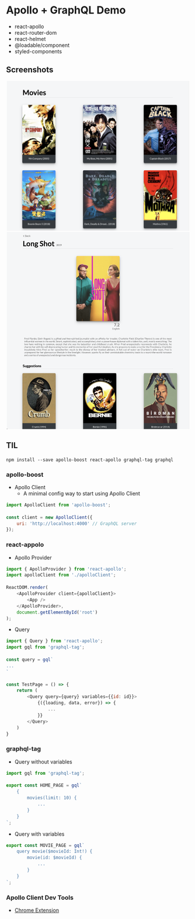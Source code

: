 # Apollo + GraphQL Demo

-   react-apollo
-   react-router-dom
-   react-helmet
-   @loadable/component
-   styled-components

## Screenshots

<p align="center"><img src="/img/Home.png" width="500px"><img src="/img/Movie.png" width="500px"></p>

## TIL

```Shell
npm install --save apollo-boost react-apollo graphql-tag graphql
```

### apollo-boost

-   Apollo Client
    -   A minimal config way to start using Apollo Client

```JavaScript
import ApolloClient from 'apollo-boost';

const client = new ApolloClient({
    uri: 'http://localhost:4000' // GraphQL server
});
```

### react-appolo

-   Apollo Provider

```JavaScript
import { ApolloProvider } from 'react-apollo';
import apolloClient from './apolloClient';

ReactDOM.render(
    <ApolloProvider client={apolloClient}>
        <App />
    </ApolloProvider>,
    document.getElementById('root')
);
```

-   Query

```JavaScript
import { Query } from 'react-apollo';
import gql from 'graphql-tag';

const query = gql`
...
`

const TestPage = () => {
    return (
        <Query query={query} variables={{id: id}}>
            {({loading, data, error}) => {
                ...
            }}
        </Query>
    )
}
```

### graphql-tag

-   Query without variables

```JavaScript
import gql from 'graphql-tag';

export const HOME_PAGE = gql`
    {
        movies(limit: 10) {
            ...
        }
    }
`;
```

-   Query with variables

```JavaScript
export const MOVIE_PAGE = gql`
    query movie($movieId: Int!) {
        movie(id: $movieId) {
            ...
        }
    }
`;
```

### Apollo Client Dev Tools

-   [Chrome Extension](https://chrome.google.com/webstore/detail/apollo-client-developer-t/jdkknkkbebbapilgoeccciglkfbmbnfm)
